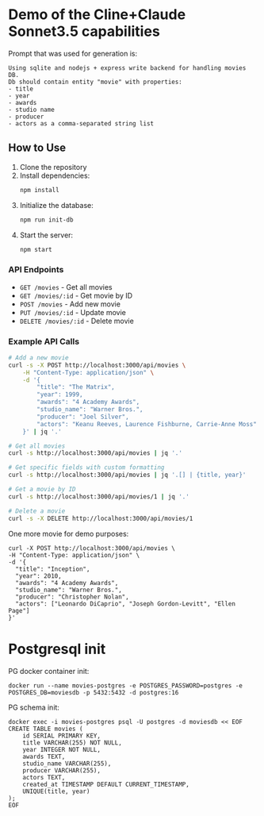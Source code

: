 # Demo of the Cline+Claude Sonnet3.5 capabilities

Prompt that was used for generation is:
```
Using sqlite and nodejs + express write backend for handling movies DB.
Db should contain entity "movie" with properties: 
- title
- year
- awards
- studio name
- producer 
- actors as a comma-separated string list
```

## How to Use

1. Clone the repository
2. Install dependencies:
    ```bash
    npm install
    ```
3. Initialize the database:
    ```bash
    npm run init-db
    ```
4. Start the server:
    ```bash
    npm start
    ```

### API Endpoints

- `GET /movies` - Get all movies
- `GET /movies/:id` - Get movie by ID
- `POST /movies` - Add new movie
- `PUT /movies/:id` - Update movie
- `DELETE /movies/:id` - Delete movie

### Example API Calls

```bash
# Add a new movie
curl -s -X POST http://localhost:3000/api/movies \
    -H "Content-Type: application/json" \
    -d '{
        "title": "The Matrix",
        "year": 1999,
        "awards": "4 Academy Awards",
        "studio_name": "Warner Bros.",
        "producer": "Joel Silver",
        "actors": "Keanu Reeves, Laurence Fishburne, Carrie-Anne Moss"
    }' | jq '.'

# Get all movies
curl -s http://localhost:3000/api/movies | jq '.'

# Get specific fields with custom formatting
curl -s http://localhost:3000/api/movies | jq '.[] | {title, year}'

# Get a movie by ID
curl -s http://localhost:3000/api/movies/1 | jq '.'

# Delete a movie
curl -s -X DELETE http://localhost:3000/api/movies/1
```

One more movie for demo purposes:
```
curl -X POST http://localhost:3000/api/movies \
-H "Content-Type: application/json" \
-d '{
  "title": "Inception",
  "year": 2010,
  "awards": "4 Academy Awards",
  "studio_name": "Warner Bros.",
  "producer": "Christopher Nolan",
  "actors": ["Leonardo DiCaprio", "Joseph Gordon-Levitt", "Ellen Page"]
}'
```

# Postgresql init

PG docker container init:
```
docker run --name movies-postgres -e POSTGRES_PASSWORD=postgres -e POSTGRES_DB=moviesdb -p 5432:5432 -d postgres:16
```

PG schema init:
```
docker exec -i movies-postgres psql -U postgres -d moviesdb << EOF
CREATE TABLE movies (
    id SERIAL PRIMARY KEY,
    title VARCHAR(255) NOT NULL,
    year INTEGER NOT NULL,
    awards TEXT,
    studio_name VARCHAR(255),
    producer VARCHAR(255),
    actors TEXT,
    created_at TIMESTAMP DEFAULT CURRENT_TIMESTAMP,
    UNIQUE(title, year)
);
EOF
```
